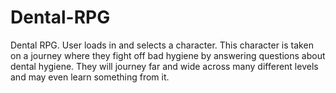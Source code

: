 # Dental-RPG
Dental RPG.
User loads in and selects a character.
This character is taken on a journey where they fight off bad hygiene by answering questions about dental hygiene.
They will journey far and wide across many different levels and may even learn something from it.
